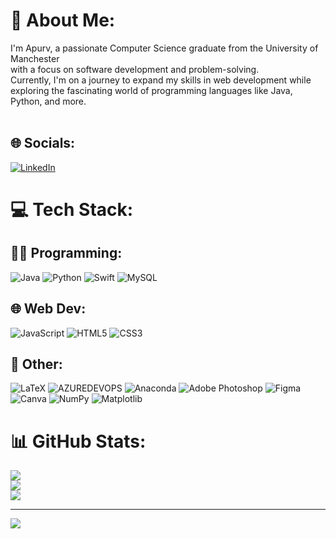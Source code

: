# 💫 About Me:
I'm Apurv, a passionate Computer Science graduate from the University of Manchester <br>with a focus on software development and problem-solving. <br>Currently, I'm on a journey to expand my skills in web development while <br>exploring the fascinating world of programming languages like Java, Python, and more.<br><br>


## 🌐 Socials:
[![LinkedIn](https://img.shields.io/badge/LinkedIn-%230077B5.svg?logo=linkedin&logoColor=white)](https://linkedin.com/in/apurv1306) 

# 💻 Tech Stack:

## 👨‍💻 Programming: 
![Java](https://img.shields.io/badge/java-%23ED8B00.svg?style=for-the-badge&logo=openjdk&logoColor=white) ![Python](https://img.shields.io/badge/python-3670A0?style=for-the-badge&logo=python&logoColor=ffdd54) ![Swift](https://img.shields.io/badge/swift-F54A2A?style=for-the-badge&logo=swift&logoColor=white)  ![MySQL](https://img.shields.io/badge/mysql-%2300000f.svg?style=for-the-badge&logo=mysql&logoColor=white)

## 🌐 Web Dev:
![JavaScript](https://img.shields.io/badge/javascript-%23323330.svg?style=for-the-badge&logo=javascript&logoColor=%23F7DF1E) ![HTML5](https://img.shields.io/badge/html5-%23E34F26.svg?style=for-the-badge&logo=html5&logoColor=white) ![CSS3](https://img.shields.io/badge/css3-%231572B6.svg?style=for-the-badge&logo=css3&logoColor=white) 

## 👾 Other:
![LaTeX](https://img.shields.io/badge/latex-%23008080.svg?style=for-the-badge&logo=latex&logoColor=white) ![AZUREDEVOPS](https://img.shields.io/badge/azuredevops-0078D7.svg?style=for-the-badge&logo=azuredevops&logoColor=white&color=%230078D7) ![Anaconda](https://img.shields.io/badge/Anaconda-%2344A833.svg?style=for-the-badge&logo=anaconda&logoColor=white) ![Adobe Photoshop](https://img.shields.io/badge/adobe%20photoshop-%2331A8FF.svg?style=for-the-badge&logo=adobe%20photoshop&logoColor=white) ![Figma](https://img.shields.io/badge/figma-%23F24E1E.svg?style=for-the-badge&logo=figma&logoColor=white) ![Canva](https://img.shields.io/badge/Canva-%2300C4CC.svg?style=for-the-badge&logo=Canva&logoColor=white) ![NumPy](https://img.shields.io/badge/numpy-%23013243.svg?style=for-the-badge&logo=numpy&logoColor=white) ![Matplotlib](https://img.shields.io/badge/Matplotlib-%23ffffff.svg?style=for-the-badge&logo=Matplotlib&logoColor=black)

# 📊 GitHub Stats:
![](https://github-readme-stats.vercel.app/api?username=ApurvP13&theme=gotham&hide_border=false&include_all_commits=true&count_private=true)<br/>
![](https://github-readme-streak-stats.herokuapp.com/?user=ApurvP13&theme=gotham&hide_border=false)<br/>
![](https://github-readme-stats.vercel.app/api/top-langs/?username=ApurvP13&theme=gotham&hide_border=false&include_all_commits=true&count_private=true&layout=compact)

---
[![](https://visitcount.itsvg.in/api?id=ApurvP13&icon=0&color=7)](https://visitcount.itsvg.in)

<!-- Proudly created with GPRM ( https://gprm.itsvg.in ) -->
